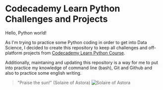 # Codecademy Learn Python Challenges and Projects

Hello, Python world!

As I'm trying to practice some Python coding in order to get into Data Science, I decided to create this repository to keep all challenges and off-platform projects from [Codecademy Learn Python Course](https://www.codecademy.com/learn/learn-python-3).

Additionally, maintaning and updating this repository is a way for me to put into practice my knowledge of command line (bash), Git and Github and also to practice some english writing.

> "Praise the sun!" (Solaire of Astora)
![Solaire of Astora](https://wallpapercave.com/wp/wp7134291.jpg)